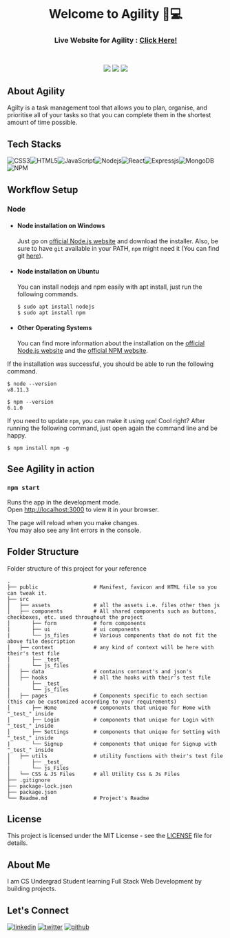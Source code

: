 <div align="center">
  <h1>Welcome to Agility 👋💻</h1>
  <h3>Live Website for Agility : <a href="#">Click Here!</a></h3>
</div>

<br>

<p align="center">
<a href="https://github.com/thisiskushal31/Agility"><img src="https://img.shields.io/github/workflow/status/dwyl/auth_plug/Elixir%20CI?label=build&style=flat-square&logo=github"></a>
<a href="https://github.com/thisiskushal31/Agility"><img src="https://img.shields.io/website-up-down-green-red/http/fakesite.invalid.svg"></a>
<a href="https://github.com/thisiskushal31/Agility"><img src="https://img.shields.io/badge/Maintained%3F-yes-green.svg"></a>
</p> 

##  About Agility

Agilty is a task management tool that allows you to plan, organise, and prioritise all of your tasks so that you can complete them in the shortest amount of time possible.   

##  Tech Stacks

![CSS3](https://img.shields.io/badge/css3-%231572B6.svg?style=for-the-badge&logo=css3&logoColor=white)![HTML5](https://img.shields.io/badge/html5-%23E34F26.svg?style=for-the-badge&logo=html5&logoColor=white)![JavaScript](https://img.shields.io/badge/JavaScript-323330?style=for-the-badge&logo=javascript&logoColor=F7DF1E)![Nodejs](https://img.shields.io/badge/Node.js-339933?style=for-the-badge&logo=nodedotjs&logoColor=white)![React](https://img.shields.io/badge/react-%2320232a.svg?style=for-the-badge&logo=react&logoColor=%2361DAFB)![Expressjs](https://img.shields.io/badge/Express.js-000000?style=for-the-badge&logo=express&logoColor=white)![MongoDB](https://img.shields.io/badge/MongoDB-%234ea94b.svg?style=for-the-badge&logo=mongodb&logoColor=white)![NPM](https://img.shields.io/badge/npm-CB3837?style=for-the-badge&logo=npm&logoColor=white)

## Workflow Setup
### Node

-   #### Node installation on Windows

    Just go on [official Node.js website](https://nodejs.org/) and download the installer.
    Also, be sure to have `git` available in your PATH, `npm` might need it (You can find git [here](https://git-scm.com/)).

-   #### Node installation on Ubuntu

    You can install nodejs and npm easily with apt install, just run the following commands.

        $ sudo apt install nodejs
        $ sudo apt install npm

-   #### Other Operating Systems
    You can find more information about the installation on the [official Node.js website](https://nodejs.org/) and the [official NPM website](https://npmjs.org/).

If the installation was successful, you should be able to run the following command.

    $ node --version
    v8.11.3

    $ npm --version
    6.1.0

If you need to update `npm`, you can make it using `npm`! Cool right? After running the following command, just open again the command line and be happy.

    $ npm install npm -g

## See Agility in action
### `npm start`

Runs the app in the development mode.\
Open [http://localhost:3000](http://localhost:3000) to view it in your browser.

The page will reload when you make changes.\
You may also see any lint errors in the console.

## Folder Structure
Folder structure of this project for your reference   
```
.
├── public                  # Manifest, favicon and HTML file so you can tweak it.
├── src                     
│   ├── assets              # all the assets i.e. files other then js
│   ├── components          # All shared components such as buttons, checkboxes, etc. used throughout the project
│       ├── form            # form components
|       ├── ui              # ui components
|       └── js_files        # Various components that do not fit the above file description 
│   ├── context             # any kind of context will be here with their's test file
│       ├── _test_            
|       └── js_files        
│   ├── data                # contains contanst's and json's
│   ├── hooks               # all the hooks with their's test file
│       ├── _test_          
|       └── js_files        
│   ├── pages               # Components specific to each section (this can be customized according to your requirements)
│       ├── Home            # components that unique for Home with "_test_" inside
│       ├── Login           # components that unique for Login with "_test_" inside
│       ├── Settings        # components that unique for Setting with "_test_" inside
|       └── Signup          # components that unique for Signup with "_test_" inside 
│   ├── utils               # utility functions with their's test file
│       ├── _test_          
|       └── js_Files        
│   └── CSS & JS Files      # all Utility Css & Js Files
├── .gitignore              
├── package-lock.json       
├── package.json              
└── Readme.md               # Project's Readme
```

##  License

This project is licensed under the MIT License - see the [LICENSE](https://github.com/thisiskushal31/DTaxy-Ridesharing-app/blob/main/LICENSE) file for details.

## About Me

I am CS Undergrad Student learning Full Stack Web Development by building projects. 

## Let's Connect
[![linkedin](https://img.shields.io/badge/linkedin-0A66C2?style=for-the-badge&logo=linkedin&logoColor=white)](https://www.linkedin.com/in/thisiskushalgupta/)
[![twitter](https://img.shields.io/badge/twitter-1DA1F2?style=for-the-badge&logo=twitter&logoColor=white)](https://twitter.com/thisis_kushal)
[![github](https://img.shields.io/badge/github-3d4653?style=for-the-badge&logo=github&logoColor=white)](https://github.com/thisiskushal31/)

<!-- # Getting Started with Create React App

This project was bootstrapped with [Create React App](https://github.com/facebook/create-react-app).

## Available Scripts

In the project directory, you can run:

### `npm start`

Runs the app in the development mode.\
Open [http://localhost:3000](http://localhost:3000) to view it in your browser.

The page will reload when you make changes.\
You may also see any lint errors in the console.

### `npm test`

Launches the test runner in the interactive watch mode.\
See the section about [running tests](https://facebook.github.io/create-react-app/docs/running-tests) for more information.

### `npm run build`

Builds the app for production to the `build` folder.\
It correctly bundles React in production mode and optimizes the build for the best performance.

The build is minified and the filenames include the hashes.\
Your app is ready to be deployed!

See the section about [deployment](https://facebook.github.io/create-react-app/docs/deployment) for more information.

### `npm run eject`

**Note: this is a one-way operation. Once you `eject`, you can't go back!**

If you aren't satisfied with the build tool and configuration choices, you can `eject` at any time. This command will remove the single build dependency from your project.

Instead, it will copy all the configuration files and the transitive dependencies (webpack, Babel, ESLint, etc) right into your project so you have full control over them. All of the commands except `eject` will still work, but they will point to the copied scripts so you can tweak them. At this point you're on your own.

You don't have to ever use `eject`. The curated feature set is suitable for small and middle deployments, and you shouldn't feel obligated to use this feature. However we understand that this tool wouldn't be useful if you couldn't customize it when you are ready for it.

## Learn More

You can learn more in the [Create React App documentation](https://facebook.github.io/create-react-app/docs/getting-started).

To learn React, check out the [React documentation](https://reactjs.org/).

### Code Splitting

This section has moved here: [https://facebook.github.io/create-react-app/docs/code-splitting](https://facebook.github.io/create-react-app/docs/code-splitting)

### Analyzing the Bundle Size

This section has moved here: [https://facebook.github.io/create-react-app/docs/analyzing-the-bundle-size](https://facebook.github.io/create-react-app/docs/analyzing-the-bundle-size)

### Making a Progressive Web App

This section has moved here: [https://facebook.github.io/create-react-app/docs/making-a-progressive-web-app](https://facebook.github.io/create-react-app/docs/making-a-progressive-web-app)

### Advanced Configuration

This section has moved here: [https://facebook.github.io/create-react-app/docs/advanced-configuration](https://facebook.github.io/create-react-app/docs/advanced-configuration)

### Deployment

This section has moved here: [https://facebook.github.io/create-react-app/docs/deployment](https://facebook.github.io/create-react-app/docs/deployment)

### `npm run build` fails to minify

This section has moved here: [https://facebook.github.io/create-react-app/docs/troubleshooting#npm-run-build-fails-to-minify](https://facebook.github.io/create-react-app/docs/troubleshooting#npm-run-build-fails-to-minify) -->
